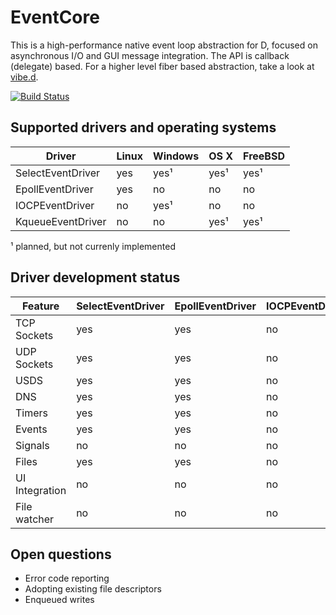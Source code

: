 EventCore
=========

This is a high-performance native event loop abstraction for D, focused on asynchronous I/O and GUI message integration. The API is callback (delegate) based. For a higher level fiber based abstraction, take a look at [vibe.d](https://vibed.org/).

[![Build Status](https://travis-ci.org/vibe-d/eventcore.svg?branch=master)](https://travis-ci.org/vibe-d/eventcore)


Supported drivers and operating systems
---------------------------------------

Driver            | Linux | Windows | OS X | FreeBSD
------------------|-------|---------|------|--------
SelectEventDriver | yes   | yes¹    | yes¹ | yes¹
EpollEventDriver  | yes   | no      | no   | no
IOCPEventDriver   | no    | yes¹    | no   | no
KqueueEventDriver | no    | no      | yes¹ | yes¹

¹ planned, but not currenly implemented


Driver development status
-------------------------

Feature          | SelectEventDriver | EpollEventDriver | IOCPEventDriver | KqueueEventDriver
-----------------|-------------------|------------------|-----------------|------------------
TCP Sockets      | yes               | yes              | no              | no               
UDP Sockets      | yes               | yes              | no              | no               
USDS             | yes               | yes              | no              | no               
DNS              | yes               | yes              | no              | no               
Timers           | yes               | yes              | no              | no               
Events           | yes               | yes              | no              | no               
Signals          | no                | no               | no              | no               
Files            | yes               | yes              | no              | no               
UI Integration   | no                | no               | no              | no               
File watcher     | no                | no               | no              | no               


Open questions
--------------

- Error code reporting
- Adopting existing file descriptors
- Enqueued writes
